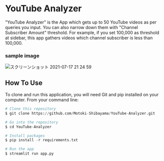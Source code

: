 # YouTube Analyzer

"YouTube Analyzer" is the App which gets up to 50 YouTube videos as per queries you input.
You can also narrow down them with "Channel Subscriber Amount" threshold.
For example, if you set 100,000 as threshold at sidebar, this app gathers videos which channel subscriber is less than 100,000.

### sample image
![スクリーンショット 2021-07-17 21 24 59](https://user-images.githubusercontent.com/20717677/126036776-93dadb19-4638-44a9-bf44-94734212d12b.png)

## How To Use
To clone and run this application, you will need Git and pip installed on your computer.
From your command line:

```python
# Clone this repository
$ git clone https://github.com/Motoki-Shibayama/YouTube-Analyzer.git

# Go into the repository
$ cd YouTube-Analyzer

# Install packages
$ pip install -r requirements.txt

# Run the app
$ streamlit run app.py
```
